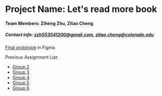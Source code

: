 

# Project Name: Let's read more book


#### Team Members: Ziheng Zhu, Zitao Cheng

##### Contact info: zzh553541200@gmail.com, zitao.cheng@colorado.edu

[Final prototype](https://www.figma.com/file/eLTJKKfVK9AA7FOJriAChB/Final-Group-6?node-id=0%3A1) in Figma


Previous Assignment List:

  - [Group 2](Group2.pdf)
  - [Group 3](Group3.pdf)
  - [Group 4](Group4.pdf)
  - [Group 5](GP5.pdf)
  - [Group 6](Group6.pdf)
  

